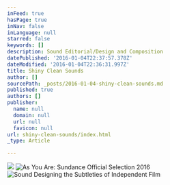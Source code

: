 ```yaml
---
inFeed: true
hasPage: true
inNav: false
inLanguage: null
starred: false
keywords: []
description: Sound Editorial/Design and Composition
datePublished: '2016-01-04T22:37:57.378Z'
dateModified: '2016-01-04T22:36:31.997Z'
title: Shiny Clean Sounds
author: []
sourcePath: _posts/2016-01-04-shiny-clean-sounds.md
published: true
authors: []
publisher:
  name: null
  domain: null
  url: null
  favicon: null
url: shiny-clean-sounds/index.html
_type: Article

---
```

![](https://s3-us-west-2.amazonaws.com/the-grid-img/p/f20b2f54456c0f80ec46460fc7ef2fb884c9ea54.png)
![As You Are: Sundance Official Selection 2016](https://the-grid-user-content.s3-us-west-2.amazonaws.com/221581fd-e3e9-4f11-a93c-28ab4e6172d2.png)
![Sound Designing the Subtleties of Independent Film](https://the-grid-user-content.s3-us-west-2.amazonaws.com/cd71cda9-7d36-47e7-ad06-b70650d304a0.png)